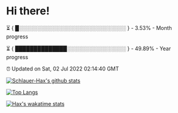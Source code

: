 # Hi there!

⏳ { █░░░░░░░░░░░░░░░░░░░░░░░░░░░░░ } - 3.53% - Month progress

⏳ { ██████████████░░░░░░░░░░░░░░░░ } - 49.89% - Year progress

⏰ Updated on Sat, 02 Jul 2022 02:14:40 GMT


[![Schlauer-Hax's github stats](https://github-readme-stats.vercel.app/api?username=Schlauer-Hax&show_icons=true&theme=dark&count_private=true)](https://github.com/Schlauer-Hax)


[![Top Langs](https://github-readme-stats.vercel.app/api/top-langs/?username=Schlauer-Hax&layout=compact&theme=dark)](https://github.com/Schlauer-Hax?tab=repositories)


[![Hax's wakatime stats](https://github-readme-stats.vercel.app/api/wakatime?username=Hax&theme=dark)](https://wakatime.com/@Hax)

